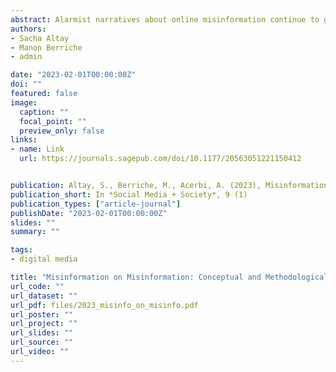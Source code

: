 ```yaml
---
abstract: Alarmist narratives about online misinformation continue to gain traction despite evidence that its prevalence and impact are overstated. Drawing on research questioning the use of big data in social science and reception studies, we identify six misconceptions about misinformation and examine the conceptual and methodological challenges they raise. The first three misconceptions concern the prevalence and circulation of misinformation.First, the internet is not rife with misinformation or news,but with memes and entertaining content. Second, scientists focused on social media because it is methodologically convenient,but misinformation is not just a social media problem. Third, falsehoods don’t spread faster than the truth, how we define(mis)information influence sour results and their practical implications.The second three misconceptions concern the impact and the reception of misinformation.First, people don’t believe everything they see on the internet:sheer  volume  of  engagement  should  not  be  conflated  with  belief. Second, misinformation’s influence on people’s behavior is overblown since it often preaches to the choir. Third, people are more likely to be uninformed than misinformed, surveys overestimate misperceptions and say little about the  causal  influence  of  misinformation. To  appropriately  understand  and  fight misinformation, future research needs to address these challenges. 
authors:
- Sacha Altay
- Manon Berriche
- admin

date: "2023-02-01T00:00:00Z"
doi: ""
featured: false
image:
  caption: ""
  focal_point: ""
  preview_only: false
links:
- name: Link
  url: https://journals.sagepub.com/doi/10.1177/20563051221150412


publication: Altay, S., Berriche, M., Acerbi, A. (2023), Misinformation on Misinformation:Conceptual and Methodological Challenges, *Social Media + Society*, 9 (1)
publication_short: In *Social Media + Society*, 9 (1)
publication_types: ["article-journal"]
publishDate: "2023-02-01T00:00:00Z"
slides: ""
summary: ""

tags:
- digital media

title: "Misinformation on Misinformation: Conceptual and Methodological Challenges"
url_code: ""
url_dataset: ""
url_pdf: files/2023_misinfo_on_misinfo.pdf
url_poster: ""
url_project: ""
url_slides: ""
url_source: ""
url_video: ""
---
```


